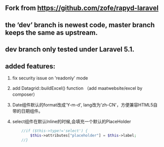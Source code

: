 ## Fork from https://github.com/zofe/rapyd-laravel

## the ‘dev’ branch is newest code, master branch keeps the same as upstream.

## dev branch only tested under Laravel 5.1.

## added features:

1. fix security issue on 'readonly' mode

2. add Datagrid::buildExcel() function （add maatwebsite/excel by composer）

3. Date组件默认的format改成'Y-m-d', lang改为'zh-CN'，方便兼容HTML5自带的日期组件。

4. select组件在默认Inline的时候,会填充一个默认的PlaceHolder
	```php
		//if ($this->type!='select') {
			$this->attributes["placeholder"] = $this->label;
		//}
	```